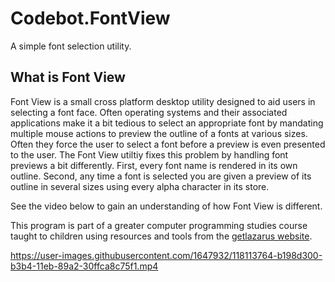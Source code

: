 # Codebot.FontView
A simple font selection utility.

## What is Font View

Font View is a small cross platform desktop utility designed to aid users in selecting a font face. Often operating systems and their associated applications make it a bit tedious to select an appropriate font by mandating multiple mouse actions to preview the outline of a fonts at various sizes. Often they force the user to select a font before a preview is even presented to the user. The Font View utiltiy fixes this problem by handling font previews a bit differently. First, every font name is rendered in its own outline. Second, any time a font is selected you are given a preview of its outline in several sizes using every alpha character in its store.

See the video below to gain an understanding of how Font View is different.

This program is part of a greater computer programming studies course taught to children using resources and tools from the [getlazarus website](https://www.getlazarus.org/learn/).

https://user-images.githubusercontent.com/1647932/118113764-b198d300-b3b4-11eb-89a2-30ffca8c75f1.mp4
